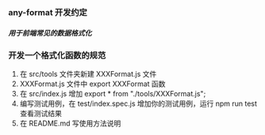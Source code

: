 ### any-format 开发约定

##### 用于前端常见的数据格式化

### 开发一个格式化函数的规范

1. 在 src/tools 文件夹新建 XXXFormat.js 文件
2. XXXFormat.js 文件中 export XXXFormat 函数
3. 在 src/index.js 增加 export \* from "./tools/XXXFormat.js";
4. 编写测试用例，在 test/index.spec.js 增加你的测试用例，运行 npm run test 查看测试结果
5. 在 README.md 写使用方法说明
